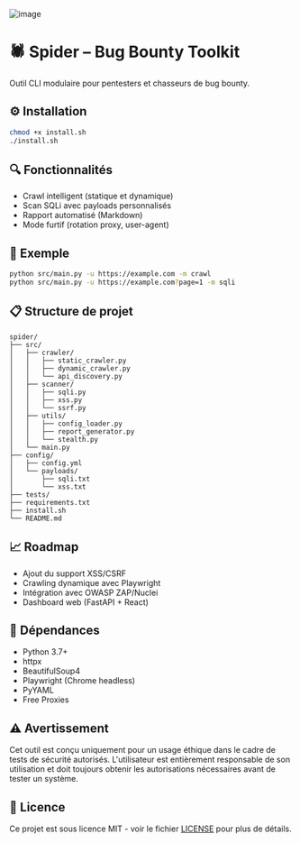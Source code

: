 ![image](https://github.com/user-attachments/assets/3a1e3593-c539-474d-9951-3ffaa9f2e8b9)


# 🕷️ Spider – Bug Bounty Toolkit

Outil CLI modulaire pour pentesters et chasseurs de bug bounty.

## ⚙️ Installation

```bash
chmod +x install.sh
./install.sh
```

## 🔍 Fonctionnalités

* Crawl intelligent (statique et dynamique)
* Scan SQLi avec payloads personnalisés
* Rapport automatisé (Markdown)
* Mode furtif (rotation proxy, user-agent)

## 🚀 Exemple

```bash
python src/main.py -u https://example.com -m crawl
python src/main.py -u https://example.com?page=1 -m sqli
```

## 📋 Structure de projet

```
spider/
├── src/
│   ├── crawler/
│   │   ├── static_crawler.py
│   │   ├── dynamic_crawler.py
│   │   └── api_discovery.py
│   ├── scanner/
│   │   ├── sqli.py
│   │   ├── xss.py
│   │   └── ssrf.py
│   ├── utils/
│   │   ├── config_loader.py
│   │   ├── report_generator.py
│   │   └── stealth.py
│   └── main.py
├── config/
│   ├── config.yml
│   └── payloads/
│       ├── sqli.txt
│       └── xss.txt
├── tests/
├── requirements.txt
├── install.sh
└── README.md
```

## 📈 Roadmap

* Ajout du support XSS/CSRF
* Crawling dynamique avec Playwright
* Intégration avec OWASP ZAP/Nuclei
* Dashboard web (FastAPI + React)

## 🧰 Dépendances

* Python 3.7+
* httpx
* BeautifulSoup4
* Playwright (Chrome headless)
* PyYAML
* Free Proxies

## ⚠️ Avertissement

Cet outil est conçu uniquement pour un usage éthique dans le cadre de tests de sécurité autorisés. L'utilisateur est entièrement responsable de son utilisation et doit toujours obtenir les autorisations nécessaires avant de tester un système.

## 📄 Licence

Ce projet est sous licence MIT - voir le fichier [LICENSE](LICENSE) pour plus de détails.
